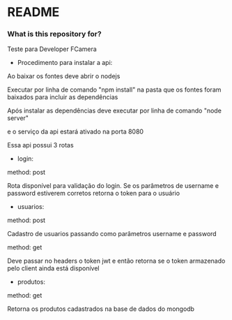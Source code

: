 # README #

### What is this repository for? ###

Teste para Developer FCamera

- Procedimento para instalar a api:

Ao baixar os fontes deve abrir o nodejs 

Executar por linha de comando "npm install" na pasta que os fontes foram baixados para incluir as dependências

Após instalar as dependências deve executar por linha de comando "node server"

e o serviço da api estará ativado na porta 8080



Essa api possui 3 rotas

- login:

method: post

Rota disponível para validação do login. 
Se os parâmetros de username e password estiverem corretos retorna o token para o usuário

- usuarios:

method: post

Cadastro de usuarios passando como parâmetros username e password

method: get

Deve passar no headers o token jwt e então retorna se o token armazenado pelo client ainda está disponível

- produtos:

method: get

Retorna os produtos cadastrados na base de dados do mongodb
